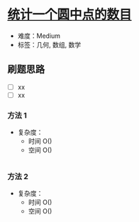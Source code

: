 # [统计一个圆中点的数目](https://leetcode-cn.com/problems/queries-on-number-of-points-inside-a-circle/)

- 难度：Medium
- 标签：几何, 数组, 数学

## 刷题思路

- [ ] xx
- [ ] xx

### 方法 1

- 复杂度：
    - 时间 O()
    - 空间 O()

``` js

```

### 方法 2

- 复杂度：
    - 时间 O()
    - 空间 O()

``` js

```
